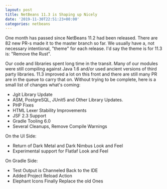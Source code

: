 ```yaml
---
layout: post
title: NetBeans 11.3 is Shaping up Nicely
date: '2019-11-30T22:51:23+00:00'
categories: netbeans
---
```

One month has passed since NetBeans 11.2 had been released. There are 82 new PR-s made it to the master branch so far. We usually have a, not necessary intentional, "theme" for each release. I'd say the theme is for 11.3 is: "Remove the Rust".

Our code and libraries spent long time in the transit. Many of our modules were still compiling against Java 1.6 and/or used ancient versions of third party libraries. 11.3 improved a lot on this front and there are still many PR are in the queue to carry that on. 
Without trying to be complete, here is a small list of changes what's coming:

- Jgit Library Update
- ASM, PostgreSQL, JUnit5 and Other Library Updates.
- PHP Fixes
- HTML Lexer Stability Improvements
- JSF 2.3 Support
- Gradle Tooling 6.0
- Several Cleanups, Remove Compile Warnings

On the UI Side:
- Return of Dark Metal and Dark Nimbus Look and Feel
- Experimental support for Flatlaf Look and Feel

On Gradle Side:
- Test Output is Channeled Back to the IDE
- Added Project Reload Action
- Elephant Icons Finally Replace the old Ones
